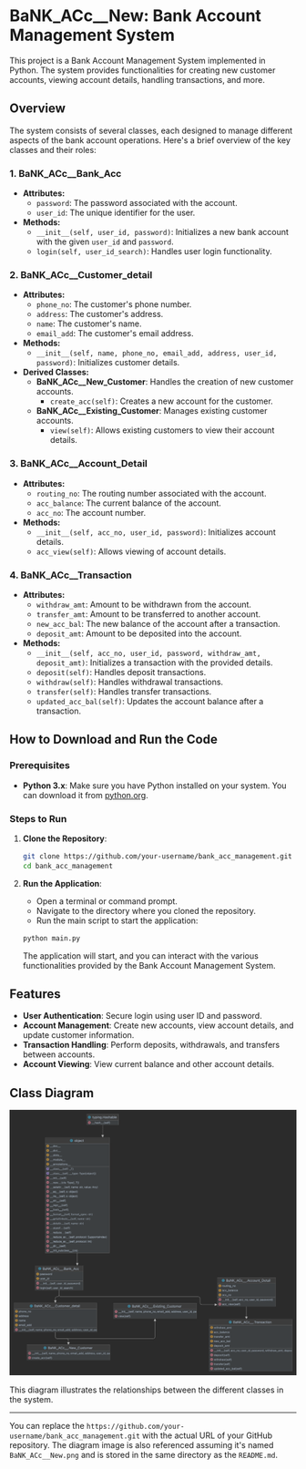 # BaNK_ACc__New: Bank Account Management System

This project is a Bank Account Management System implemented in Python. The system provides functionalities for creating new customer accounts, viewing account details, handling transactions, and more.

## Overview

The system consists of several classes, each designed to manage different aspects of the bank account operations. Here's a brief overview of the key classes and their roles:

### 1. **BaNK_ACc__Bank_Acc**
   - **Attributes:**
     - `password`: The password associated with the account.
     - `user_id`: The unique identifier for the user.
   - **Methods:**
     - `__init__(self, user_id, password)`: Initializes a new bank account with the given `user_id` and `password`.
     - `login(self, user_id_search)`: Handles user login functionality.

### 2. **BaNK_ACc__Customer_detail**
   - **Attributes:**
     - `phone_no`: The customer's phone number.
     - `address`: The customer's address.
     - `name`: The customer's name.
     - `email_add`: The customer's email address.
   - **Methods:**
     - `__init__(self, name, phone_no, email_add, address, user_id, password)`: Initializes customer details.
   - **Derived Classes:**
     - **BaNK_ACc__New_Customer**: Handles the creation of new customer accounts.
       - `create_acc(self)`: Creates a new account for the customer.
     - **BaNK_ACc__Existing_Customer**: Manages existing customer accounts.
       - `view(self)`: Allows existing customers to view their account details.

### 3. **BaNK_ACc__Account_Detail**
   - **Attributes:**
     - `routing_no`: The routing number associated with the account.
     - `acc_balance`: The current balance of the account.
     - `acc_no`: The account number.
   - **Methods:**
     - `__init__(self, acc_no, user_id, password)`: Initializes account details.
     - `acc_view(self)`: Allows viewing of account details.

### 4. **BaNK_ACc__Transaction**
   - **Attributes:**
     - `withdraw_amt`: Amount to be withdrawn from the account.
     - `transfer_amt`: Amount to be transferred to another account.
     - `new_acc_bal`: The new balance of the account after a transaction.
     - `deposit_amt`: Amount to be deposited into the account.
   - **Methods:**
     - `__init__(self, acc_no, user_id, password, withdraw_amt, deposit_amt)`: Initializes a transaction with the provided details.
     - `deposit(self)`: Handles deposit transactions.
     - `withdraw(self)`: Handles withdrawal transactions.
     - `transfer(self)`: Handles transfer transactions.
     - `updated_acc_bal(self)`: Updates the account balance after a transaction.

## How to Download and Run the Code

### Prerequisites

- **Python 3.x**: Make sure you have Python installed on your system. You can download it from [python.org](https://www.python.org/downloads/).

### Steps to Run

1. **Clone the Repository**:
    ```bash
    git clone https://github.com/your-username/bank_acc_management.git
    cd bank_acc_management
    ```

2. **Run the Application**:
    - Open a terminal or command prompt.
    - Navigate to the directory where you cloned the repository.
    - Run the main script to start the application:
    ```bash
    python main.py
    ```

    The application will start, and you can interact with the various functionalities provided by the Bank Account Management System.

## Features

- **User Authentication**: Secure login using user ID and password.
- **Account Management**: Create new accounts, view account details, and update customer information.
- **Transaction Handling**: Perform deposits, withdrawals, and transfers between accounts.
- **Account Viewing**: View current balance and other account details.

## Class Diagram

![Class Diagram](BaNK_ACc__New.png)

This diagram illustrates the relationships between the different classes in the system.

---

You can replace the `https://github.com/your-username/bank_acc_management.git` with the actual URL of your GitHub repository. The diagram image is also referenced assuming it's named `BaNK_ACc__New.png` and is stored in the same directory as the `README.md`.
